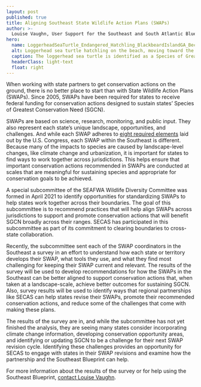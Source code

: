 ```yaml
---
layout: post
published: true
title: Aligning Southeast State Wildlife Action Plans (SWAPs)
author: >-
  Louise Vaughn, User Support for the Southeast and South Atlantic Blueprints
hero:
  name: LoggerheadSeaTurtle_Endangered_Hatchling_BlackbeardIslandGA_BeckySkiba_USFWS.jpg
  alt: Loggerhead sea turtle hatchling on the beach, moving toward the ocean.
  caption: The loggerhead sea turtle is identified as a Species of Greatest Conservation Need (SGCN) in ten Southeast and Caribbean State Wildlife Action Plans (SWAPs). Photo by Becky Skiba, U.S. Fish and Wildlife Service, taken at Blackbeard Island in Georgia.
  headerClass: light-text
  float: right
---
```

When working with state partners to get conservation actions on the ground, there is no better place to start than with State Wildlife Action Plans (SWAPs). Since 2005, SWAPs have been required for states to receive federal funding for conservation actions designed to sustain states’ Species of Greatest Conservation Need (SGCN). 

SWAPs are based on science, research, monitoring, and public input. They also represent each state’s unique landscape, opportunities, and challenges. And while each SWAP adheres to [eight required elements](http://www.landscope.org/focus/understand/swap/eight_swap_elements/) laid out by the U.S. Congress, each SWAP within the Southeast is different. Because many of the impacts to species are caused by landscape-level changes, like climate change and urbanization, it is important for states to find ways to work together across jurisdictions. This helps ensure that important conservation actions recommended in SWAPs are conducted at scales that are meaningful for sustaining species and appropriate for conservation goals to be achieved.<!--more-->

A special subcommittee of the SEAFWA Wildlife Diversity Committee was formed in April 2021 to identify opportunities for standardizing SWAPs to help states work together across their boundaries. The goal of this subcommittee is to recommend practices that will help align SWAPs across jurisdictions to support and promote conservation actions that will benefit SGCN broadly across their ranges. SECAS has participated in this subcommittee as part of its commitment to clearing boundaries to cross-state collaboration.

Recently, the subcommittee sent each of the SWAP coordinators in the Southeast a survey in an effort to understand how each state or territory develops their SWAP, what tools they use, and what they find most challenging for keeping their SWAP current and relevant. The results of the survey will be used to develop recommendations for how the SWAPs in the Southeast can be better aligned to support conservation actions that, when taken at a landscape-scale, achieve better outcomes for sustaining SGCN. Also, survey results will be used to identify ways that regional partnerships like SECAS can help states revise their SWAPs, promote their recommended conservation actions, and reduce some of the challenges that come with making these plans. 

The results of the survey are in, and while the subcommittee has not yet finished the analysis, they are seeing many states consider incorporating climate change information, developing conservation opportunity areas, and identifying or updating SGCN to be a challenge for their next SWAP revision cycle. Identifying these challenges provides an opportunity for SECAS to engage with states in their SWAP revisions and examine how the partnership and the Southeast Blueprint can help.

For more information about the results of the survey or for help using the Southeast Blueprint, [contact Louise Vaughn](mailto:louise_vaughn@fws.gov). 
